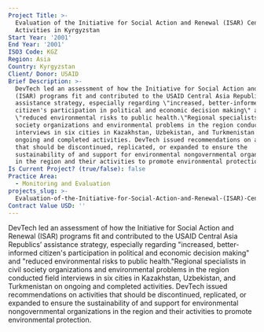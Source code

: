 ```yaml
---
Project Title: >-
  Evaluation of the Initiative for Social Action and Renewal (ISAR) Central Asia
  Activities in Kyrgyzstan
Start Year: '2001'
End Year: '2001'
ISO3 Code: KGZ
Region: Asia
Country: Kyrgyzstan
Client/ Donor: USAID
Brief Description: >-
  DevTech led an assessment of how the Initiative for Social Action and Renewal
  (ISAR) programs fit and contributed to the USAID Central Asia Republics’
  assistance strategy, especially regarding \"increased, better-informed
  citizen's participation in political and economic decision making\" and
  \"reduced environmental risks to public health.\"Regional specialists in civil
  society organizations and environmental problems in the region conducted field
  interviews in six cities in Kazakhstan, Uzbekistan, and Turkmenistan on
  ongoing and completed activities. DevTech issued recommendations on activities
  that should be discontinued, replicated, or expanded to ensure the
  sustainability of and support for environmental nongovernmental organizations
  in the region and their activities to promote environmental protection.
Is Current Project? (true/false): false
Practice Area:
  - Monitoring and Evaluation
projects_slug: >-
  Evaluation-of-the-Initiative-for-Social-Action-and-Renewal-(ISAR)-Central-Asia-Activities-in-Kyrgyzstan
Contract Value USD: ''
---
```

DevTech led an assessment of how the Initiative for Social Action and Renewal (ISAR) programs fit and contributed to the USAID Central Asia Republics’ assistance strategy, especially regarding \"increased, better-informed citizen's participation in political and economic decision making\" and \"reduced environmental risks to public health.\"Regional specialists in civil society organizations and environmental problems in the region conducted field interviews in six cities in Kazakhstan, Uzbekistan, and Turkmenistan on ongoing and completed activities. DevTech issued recommendations on activities that should be discontinued, replicated, or expanded to ensure the sustainability of and support for environmental nongovernmental organizations in the region and their activities to promote environmental protection.